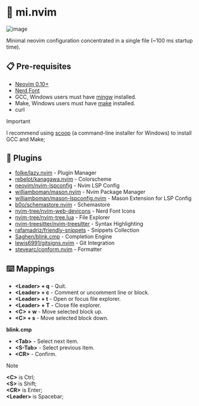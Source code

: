 # 📝 mi.nvim

![image](https://github.com/user-attachments/assets/389e9604-693c-4967-8d36-90a1ded2fee8)

Minimal neovim configuration concentrated in a single file (~100 ms startup time).

## 📋 Pre-requisites
- [Neovim 0.10+](https://neovim.io/)
- [Nerd Font](https://www.nerdfonts.com/)
- GCC, Windows users must have [mingw](https://scoop.sh/#/apps?q=mingw&id=965b35870a2cbc6584a302ef1721c7f18faaef24) installed.
- Make, Windows users must have [make](https://scoop.sh/#/apps?q=make&id=c43ff861c0f1713336e5304d85334a29ffb86317) installed.
- curl

> [!IMPORTANT]
> I recommend using [scoop](https://scoop.sh/) (a command-line installer for Windows) to install GCC and Make;

## 🧩 Plugins

- [folke/lazy.nvim](https://github.com/folke/lazy.nvim) - Plugin Manager
- [rebelot/kanagawa.nvim](https://github.com/rebelot/kanagawa.nvim) - Colorscheme
- [neovim/nvim-lspconfig](https://github.com/neovim/nvim-lspconfig) - Nvim LSP Config
- [williamboman/mason.nvim](https://github.com/williamboman/mason.nvim) - Nvim Package Manager
- [williamboman/mason-lspconfig.nvim](https://github.com/williamboman/mason-lspconfig.nvim) - Mason Extension for LSP Config
- [b0o/schemastore.nvim](https://github.com/b0o/SchemaStore.nvim) - Schemastore
- [nvim-tree/nvim-web-devicons](https://github.com/nvim-tree/nvim-web-devicons) - Nerd Font Icons
- [nvim-tree/nvim-tree.lua](https://github.com/nvim-tree/nvim-tree.lua) - File Explorer
- [nvim-treesitter/nvim-treesitter](https://github.com/nvim-treesitter/nvim-treesitter) - Syntax Highlighting
- [rafamadriz/friendly-snippets](https://github.com/rafamadriz/friendly-snippets) - Snippets Collection
- [Saghen/blink.cmp](https://github.com/Saghen/blink.cmp) - Completion Engine
- [lewis6991/gitsigns.nvim](https://github.com/lewis6991/gitsigns.nvim) - Git Integration
- [stevearc/conform.nvim](https://github.com/stevearc/conform.nvim) - Formatter

## ⌨️ Mappings

- **\<Leader\> + q** - Quit.
- **\<Leader\> + c** - Comment or uncomment line or block.
- **\<Leader\> + t** - Open or focus file explorer.
- **\<Leader\> + T** - Close file explorer.
- **\<C\> + w** - Move selected block up.
- **\<C\> + s** - Move selected block down.

**blink.cmp**

- **\<Tab\>** - Select next item.
- **\<S-Tab\>** - Select previous item.
- **\<CR\>** - Confirm.

> [!NOTE]
> **\<C\>** is Ctrl;\
> **\<S\>** is Shift;\
> **\<CR\>** is Enter;\
> **\<Leader\>** is Spacebar;
